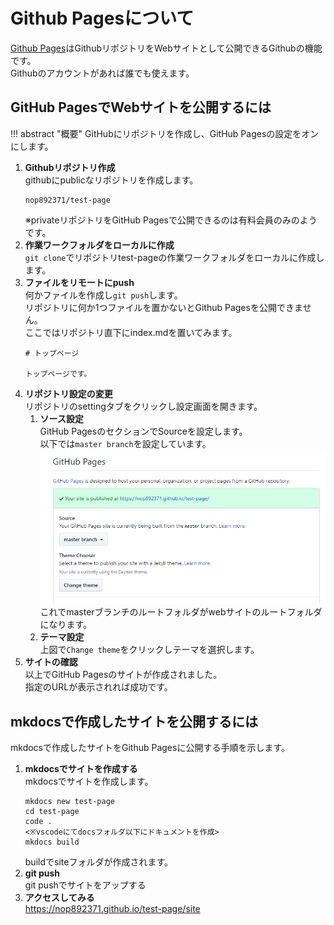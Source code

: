# Github Pagesについて

[Github Pages](https://pages.github.com/)はGithubリポジトリをWebサイトとして公開できるGithubの機能です。  
Githubのアカウントがあれば誰でも使えます。

## GitHub PagesでWebサイトを公開するには

!!! abstract "概要"
    GitHubにリポジトリを作成し、GitHub Pagesの設定をオンにします。  

1. **Githubリポジトリ作成**  
    githubにpublicなリポジトリを作成します。
    ```
    nop892371/test-page
    ```
    ※privateリポジトリをGitHub Pagesで公開できるのは有料会員のみのようです。
2. **作業ワークフォルダをローカルに作成**  
    `git clone`でリポジトリtest-pageの作業ワークフォルダをローカルに作成します。
3. **ファイルをリモートにpush**  
    何かファイルを作成し`git push`します。  
    リポジトリに何か1つファイルを置かないとGithub Pagesを公開できません。  
    ここではリポジトリ直下にindex.mdを置いてみます。
    ```
    # トップページ

    トップページです。
    ```
4. **リポジトリ設定の変更**  
    リポジトリのsettingタブをクリックし設定画面を開きます。
    1. **ソース設定**  
        GitHub PagesのセクションでSourceを設定します。  
        以下では`master branch`を設定しています。
        ![](2019-04-18-01-08-06.png)
        これでmasterブランチのルートフォルダがwebサイトのルートフォルダになります。
    2. **テーマ設定**  
        上図で`Change theme`をクリックしテーマを選択します。
5. **サイトの確認**  
    以上でGitHub Pagesのサイトが作成されました。  
    指定のURLが表示されれば成功です。

## mkdocsで作成したサイトを公開するには

<!--
[mkdocs](https://www.mkdocs.org/)は静的サイト作成ツールです。  
[Markdown](https://daringfireball.net/projects/markdown/)形式でドキュメントを記述するとサイトを構築してくれるもので、複数人での情報共有などに向いています。
-->
mkdocsで作成したサイトをGithub Pagesに公開する手順を示します。

1. **mkdocsでサイトを作成する**  
    mkdocsでサイトを作成します。
    ```
    mkdocs new test-page
    cd test-page
    code .
    <※vscodeにてdocsフォルダ以下にドキュメントを作成>
    mkdocs build
    ```
    buildでsiteフォルダが作成されます。
2. **git push**  
    git pushでサイトをアップする
3. **アクセスしてみる**  
    https://nop892371.github.io/test-page/site
